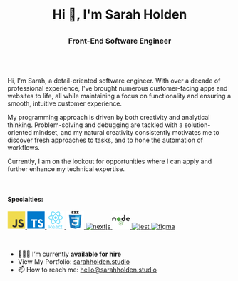 <h1 align="center">Hi 👋, I'm Sarah Holden</h1>
<h3 align="center" style="width: 60%; margin: 2rem auto 2.5rem;">Front-End Software Engineer</h3>
<br/>
<p>Hi, I'm Sarah, a detail-oriented software engineer. With over a decade of professional experience, I've brought numerous customer-facing apps and websites to life, all while maintaining a focus on functionality and ensuring a smooth, intuitive customer experience.</p>

<p>My programming approach is driven by both creativity and analytical thinking. Problem-solving and debugging are tackled with a solution-oriented mindset, and my natural creativity consistently motivates me to discover fresh approaches to tasks, and to hone the automation of workflows.</p>

<p>Currently, I am on the lookout for opportunities where I can apply and further enhance my technical expertise.</p>

<br/>
<h4 align="left">Specialties:</h4>
<p align="left">
<a href="https://developer.mozilla.org/en-US/docs/Web/JavaScript" target="_blank" rel="noreferrer"> <img src="https://raw.githubusercontent.com/devicons/devicon/master/icons/javascript/javascript-original.svg" alt="javascript" width="40" height="40"/> </a>
<a href="https://www.typescriptlang.org/" target="_blank" rel="noreferrer"> <img src="https://raw.githubusercontent.com/devicons/devicon/master/icons/typescript/typescript-original.svg" alt="typescript" width="40" height="40"/> </a>
<a href="https://reactjs.org/" target="_blank" rel="noreferrer"> <img src="https://raw.githubusercontent.com/devicons/devicon/master/icons/react/react-original-wordmark.svg" alt="react" width="40" height="40"/> </a>
<a href="https://www.w3schools.com/css/" target="_blank" rel="noreferrer"> <img src="https://raw.githubusercontent.com/devicons/devicon/master/icons/css3/css3-original-wordmark.svg" alt="css3" width="40" height="40"/> </a>
<a href="https://nextjs.org/" target="_blank" rel="noreferrer"> <img src="https://cdn.worldvectorlogo.com/logos/nextjs-2.svg" alt="nextjs" width="40" height="40"/> </a>
<a href="https://nodejs.org" target="_blank" rel="noreferrer"> <img src="https://raw.githubusercontent.com/devicons/devicon/master/icons/nodejs/nodejs-original-wordmark.svg" alt="nodejs" width="40" height="40"/> </a>
<a href="https://jestjs.io" target="_blank" rel="noreferrer"> <img src="https://www.vectorlogo.zone/logos/jestjsio/jestjsio-icon.svg" alt="jest" width="40" height="40"/> </a>
<a href="https://www.figma.com/" target="_blank" rel="noreferrer"> <img src="https://www.vectorlogo.zone/logos/figma/figma-icon.svg" alt="figma" width="40" height="40"/> </a>
</p>
<br/>




- 👩🏻‍💻 I’m currently **available for hire**
- View My Portfolio: <a href="https://sarahholden.studio/">sarahholden.studio</a>
- 📫 How to reach me: <a href="mailto:hello@sarahholden.studio">hello@sarahholden.studio</a>

<br/><br/><br/>

